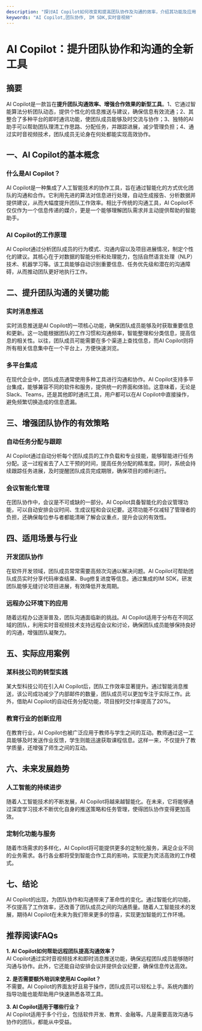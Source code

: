 ```yaml
---
description: "探讨AI Copilot如何改变和提高团队协作及沟通的效率，介绍其功能及应用场景。"
keywords: "AI Copilot,团队协作, IM SDK,实时音视频"
---
```

# AI Copilot：提升团队协作和沟通的全新工具

## 摘要

AI Copilot是一款旨在**提升团队沟通效率、增强合作效果的新型工具**。1、它通过智能算法分析团队动态，提供个性化的信息推送与建议，确保信息有效流通；2、其整合了多种平台的即时通讯功能，使团队成员能够及时交流与协作；3、独特的AI助手可以帮助团队理清工作思路、分配任务，并跟踪进展，减少管理负担；4、通过实时音视频技术，团队成员无论身在何处都能实现高效协作。

## 一、AI Copilot的基本概念

### 什么是AI Copilot？

AI Copilot是一种集成了人工智能技术的协作工具，旨在通过智能化的方式优化团队的沟通和合作。它利用先进的算法对信息进行处理，自动生成报告、分析数据并提供建议，从而大幅度提升团队工作效率。相比于传统的沟通工具，AI Copilot不仅仅作为一个信息传递的媒介，更是一个能够理解团队需求并主动提供帮助的智能助手。

### AI Copilot的工作原理

AI Copilot通过分析团队成员的行为模式、沟通内容以及项目进展情况，制定个性化的建议。其核心在于对数据的智能分析和处理能力，包括自然语言处理（NLP）技术、机器学习等。该工具能够自动识别重要信息、任务优先级和潜在的沟通障碍，从而推动团队更好地执行工作。

## 二、提升团队沟通的关键功能

### 实时消息推送

实时消息推送是AI Copilot的一项核心功能，确保团队成员能够及时获取重要信息和更新。这一功能根据团队的工作习惯和沟通频率，智能整理和分类信息，提高信息的相关性。以往，团队成员可能需要在多个渠道上查找信息，而AI Copilot则将所有相关信息集中在一个平台上，方便快速浏览。

### 多平台集成

在现代企业中，团队成员通常使用多种工具进行沟通和协作。AI Copilot支持多平台集成，能够兼容不同的软件和服务，提供统一的界面和体验。这意味着，无论是Slack、Teams，还是其他即时通讯工具，用户都可以在AI Copilot中直接操作，避免频繁切换造成的信息遗漏。

## 三、增强团队协作的有效策略

### 自动任务分配与跟踪

AI Copilot通过自动分析每个团队成员的工作负载和专业技能，能够智能进行任务分配。这一过程省去了人工干预的时间，提高任务分配的精准度。同时，系统会持续跟踪任务进展，及时提醒团队成员完成期限，确保项目的顺利进行。

### 会议智能化管理

在团队协作中，会议是不可或缺的一部分。AI Copilot具备智能化的会议管理功能，可以自动安排会议时间、生成议程和会议纪要。这项功能不仅减轻了管理者的负担，还确保每位参与者都能清晰了解会议重点，提升会议的有效性。

## 四、适用场景与行业

### 开发团队协作

在软件开发领域，团队成员常常需要高频次沟通以解决问题。AI Copilot可帮助团队成员实时分享代码审查结果、Bug修复进度等信息。通过集成的IM SDK，研发团队能够无缝讨论项目进展，有效降低开发周期。

### 远程办公环境下的应用

随着远程办公逐渐普及，团队沟通面临新的挑战。AI Copilot适用于分布在不同区域的团队，利用实时音视频技术支持远程会议和讨论，确保团队成员能够保持良好的沟通，增强团队凝聚力。

## 五、实际应用案例

### 某科技公司的转型实践

某大型科技公司在引入AI Copilot后，团队工作效率显著提升。通过智能消息推送，该公司成功减少了内部邮件的数量，团队成员可以更加专注于实际工作。此外，借助AI Copilot的自动任务分配功能，项目按时交付率提高了20%。

### 教育行业的创新应用

在教育行业，AI Copilot也被广泛应用于教师与学生之间的互动。教师通过这一工具能够及时发送作业反馈，学生则能迅速获取课程信息。这样一来，不仅提升了教学质量，还增强了师生之间的互动。

## 六、未来发展趋势

### 人工智能的持续进步

随着人工智能技术的不断发展，AI Copilot将越来越智能化。在未来，它将能够通过深度学习技术不断优化自身的推送策略和任务管理，使得团队协作变得更加高效。

### 定制化功能与服务

随着市场需求的多样化，AI Copilot将可能提供更多的定制化服务，满足企业不同的业务需求。各行各业都将受到智能合作工具的影响，实现更为灵活高效的工作模式。

## 七、结论

AI Copilot的出现，为团队协作和沟通带来了革命性的变化。通过智能化的功能，不仅提高了工作效率，还改善了团队成员之间的沟通质量。随着人工智能技术的发展，期待AI Copilot在未来为我们带来更多的惊喜，实现更加智能的工作环境。

## 推荐阅读FAQs

**1. AI Copilot如何帮助远程团队提高沟通效率？**  
AI Copilot通过实时音视频技术和即时消息推送功能，确保远程团队成员能够随时沟通与协作。此外，它还能自动安排会议并提供会议纪要，确保信息传达高效。

**2. 是否需要额外培训来使用AI Copilot？**  
不需要。AI Copilot的界面友好且易于操作，团队成员可以轻松上手。系统内置的指导功能也能帮助用户快速熟悉各项工具。

**3. AI Copilot适用于哪些行业？**  
AI Copilot适用于多个行业，包括软件开发、教育、金融等。凡是需要高效沟通与协作的团队，都能从中受益。
